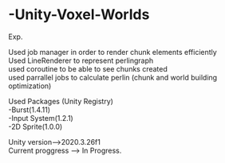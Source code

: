 # -Unity-Voxel-Worlds

Exp.  
  
Used job manager in order to render chunk elements efficiently   
Used LineRenderer to represent perlingraph  
used coroutine to be able to see chunks created  
used parrallel jobs to calculate perlin (chunk and world building optimization)  

Used Packages (Unity Registry)  
 -Burst(1.4.11)    
 -Input System(1.2.1)  
 -2D Sprite(1.0.0)  

Unity version-->2020.3.26f1  
Current proggress --> In Progress.
